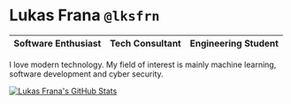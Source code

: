 # Lukas Frana `@lksfrn`

| Software Enthusiast | Tech Consultant | Engineering Student |
|---------------------|-----------------|---------------------|

I love modern technology. My field of interest is mainly machine learning, software development and cyber security.

[![Lukas Frana's GitHub Stats](https://github-readme-stats.vercel.app/api?username=lksfrn)](https://github.com/lksfrn)
